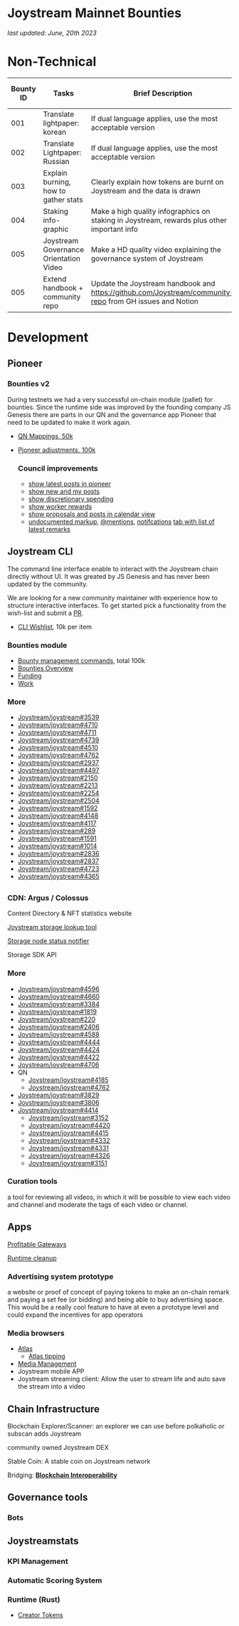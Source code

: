 # Joystream Mainnet Bounties

*last updated: June, 20th 2023*

# Non-Technical

| Bounty ID | Tasks | Brief Description | Reward in $JOY | Status |
| --- | --- | --- | --- | --- |
| 001 | Translate lightpaper: korean | If dual language applies, use the most acceptable version | 10000 | unassigned |
| 002 | Translate Lightpaper: Russian | If dual language applies, use the most acceptable version | 10000 | unassigned |
| 003 | Explain burning, how to gather stats | Clearly explain how tokens are burnt on Joystream and the data is drawn | 10000 | unassigned |
| 004 | Staking info-graphic | Make a high quality infographics on staking in Joystream, rewards plus other important info | 10000 | unassigned |
| 005 | Joystream Governance Orientation Video | Make a HD quality video explaining the governance system of Joystream  | 10000 | unassigned  |
| 005 | Extend handbook + community repo | Update the Joystream handbook and https://github.com/Joystream/community-repo from GH issues and Notion | 500 / hr | unassigned  |

# Development

## Pioneer

### Bounties v2

During testnets we had a very successful on-chain module (pallet) for bounties. Since the runtime side was improved by the founding company JS Genesis there are parts in our QN and the governance app Pioneer that need to be updated to make it work again.

- [QN Mappings, 50k](https://github.com/Joystream/joystream/issues/3642)
- [Pioneer adjustments, 100k](https://github.com/Joystream/pioneer/issues/2883)
    
    ### Council improvements
    
    - [show latest posts in pioneer](https://github.com/Joystream/pioneer/issues/4112)
    - [show new and my posts](https://github.com/Joystream/pioneer/issues/4247)
    - [show discretionary spending](https://github.com/Joystream/pioneer/issues/3248)
    - [show worker rewards](https://github.com/Joystream/pioneer/issues/4184)
    - [show proposals and posts in calendar view](https://github.com/Joystream/pioneer/issues/4218)
    - [undocumented markup](https://github.com/Joystream/pioneer/issues/3093), [@mentions](https://github.com/Joystream/pioneer/issues/4150), [notifcations](https://github.com/Joystream/pioneer/issues/3588) [tab with list of latest remarks](https://github.com/Joystream/pioneer/issues/3097)

## Joystream CLI

The command line interface enable to interact with the Joystream chain directly without UI. It was greated by JS Genesis and has never been updated by the community.

We are looking for a new community maintainer with experience how to structure interactive interfaces. To get started pick a functionality from the wish-list and submit a [PR](https://github.com/Joystream/joystream/compare).

- [CLI Wishlist](https://github.com/Joystream/joystream/issues/276), 10k per item

### Bounties module

- [Bounty management commands](https://github.com/Joystream/joystream/issues/3056), total 100k
- [Bounties Overview](https://github.com/Joystream/joystream/issues/3058)
- [Funding](https://github.com/Joystream/joystream/issues/3059)
- [Work](https://github.com/Joystream/joystream/issues/3060)

### More

- [Joystream/joystream#3539](https://github.com/Joystream/joystream/issues/3539)
- [Joystream/joystream#4710](https://github.com/Joystream/joystream/issues/4710)
- [Joystream/joystream#4711](https://github.com/Joystream/joystream/issues/4711)
- [Joystream/joystream#4739](https://github.com/Joystream/joystream/issues/4739)
- [Joystream/joystream#4510](https://github.com/Joystream/joystream/issues/4510)
- [Joystream/joystream#4762](https://github.com/Joystream/joystream/issues/4762)
- [Joystream/joystream#2937](https://github.com/Joystream/joystream/issues/2937)
- [Joystream/joystream#4497](https://github.com/Joystream/joystream/issues/4497)
- [Joystream/joystream#2150](https://github.com/Joystream/joystream/issues/2150)
- [Joystream/joystream#2213](https://github.com/Joystream/joystream/issues/2213)
- [Joystream/joystream#2254](https://github.com/Joystream/joystream/issues/2254)
- [Joystream/joystream#2504](https://github.com/Joystream/joystream/issues/2504)
- [Joystream/joystream#1592](https://github.com/Joystream/joystream/issues/1592)
- [Joystream/joystream#4148](https://github.com/Joystream/joystream/issues/4148)
- [Joystream/joystream#4117](https://github.com/Joystream/joystream/issues/4117)
- [Joystream/joystream#289](https://github.com/Joystream/joystream/issues/289)
- [Joystream/joystream#1591](https://github.com/Joystream/joystream/issues/1591)
- [Joystream/joystream#1014](https://github.com/Joystream/joystream/issues/1014)
- [Joystream/joystream#2836](https://github.com/Joystream/joystream/issues/2836)
- [Joystream/joystream#2837](https://github.com/Joystream/joystream/issues/2837)
- [Joystream/joystream#4723](https://github.com/Joystream/joystream/issues/4723)
- [Joystream/joystream#4365](https://github.com/Joystream/joystream/issues/4365)

## 

### **CDN: Argus / Colossus**

Content Directory & NFT statistics website

[Joystream storage lookup tool](https://github.com/yasiryagi/community-repo/blob/master/working-groups/storage-group/leader/Proposals/storage_lookup.md)

[Storage node status notifier](https://github.com/Joystream/joystream/issues/4270)

Storage SDK API

### More

- [Joystream/joystream#4596](https://github.com/Joystream/joystream/issues/4596)
- [Joystream/joystream#4660](https://github.com/Joystream/joystream/issues/4660)
- [Joystream/joystream#3384](https://github.com/Joystream/joystream/issues/3384)
- [Joystream/joystream#1819](https://github.com/Joystream/joystream/issues/1819)
- [Joystream/joystream#220](https://github.com/Joystream/joystream/issues/220)
- [Joystream/joystream#2406](https://github.com/Joystream/joystream/issues/2406)
- [Joystream/joystream#4588](https://github.com/Joystream/joystream/issues/4588)
- [Joystream/joystream#4444](https://github.com/Joystream/joystream/issues/4444)
- [Joystream/joystream#4424](https://github.com/Joystream/joystream/issues/4424)
- [Joystream/joystream#4422](https://github.com/Joystream/joystream/issues/4422)
- [Joystream/joystream#4706](https://github.com/Joystream/joystream/issues/4706)
- QN
    - [Joystream/joystream#4185](https://github.com/Joystream/joystream/issues/4185)
    - [Joystream/joystream#4762](https://github.com/Joystream/joystream/issues/4762)
- [Joystream/joystream#3829](https://github.com/Joystream/joystream/issues/3829)
- [Joystream/joystream#3806](https://github.com/Joystream/joystream/issues/3806)
- [Joystream/joystream#4414](https://github.com/Joystream/joystream/issues/4414)
    - [Joystream/joystream#3152](https://github.com/Joystream/joystream/issues/3152)
    - [Joystream/joystream#4420](https://github.com/Joystream/joystream/issues/4420)
    - [Joystream/joystream#4415](https://github.com/Joystream/joystream/issues/4415)
    - [Joystream/joystream#4332](https://github.com/Joystream/joystream/issues/4332)
    - [Joystream/joystream#4331](https://github.com/Joystream/joystream/issues/4331)
    - [Joystream/joystream#4326](https://github.com/Joystream/joystream/issues/4326)
    - [Joystream/joystream#3151](https://github.com/Joystream/joystream/issues/3151)

### Curation tools

a tool for reviewing all videos, in which it will be possible to view each video and channel and moderate the tags of each video or channel.

## Apps

[Profitable Gateways](https://github.com/Joystream/joystream/issues/2089)

[Runtime cleanup](https://www.notion.so/Bounties-b5df0fb18c6741bebb706010ddf0f17a?pvs=21)

### Advertising system prototype

a website or proof of concept of paying tokens to make an on-chain remark and paying a set fee (or bidding) and being able to buy advertising space. This would be a really cool feature to have at even a prototype level and could expand the incentives for app operators

### **Media browsers**

- [Atlas](https://github.com/Joystream/atlas/labels/community-dev)
    - [Atlas tipping](https://github.com/Joystream/joystream/issues/2585)
- [Media Management](https://github.com/Joystream/joystream/issues/2387)
- Joystream mobile APP
- Joystream streaming client: Allow the user to stream life and auto save the stream into a video

## **Chain Infrastructure**

Blockchain Explorer/Scanner: an explorer we can use before polkaholic or subscan adds Joystream

community owned Joystream DEX

Stable Coin: A stable coin on Joystream network

Bridging: **[Blockchain Interoperability](https://gist.github.com/ignazio-bovo/8a96121535be1be730a507b2de9a198e)**

## **Governance tools**

### Bots

## Joystreamstats

### KPI Management

### Automatic Scoring System

### Runtime (Rust)

- [Creator Tokens](https://github.com/Joystream/handbook)
